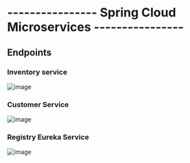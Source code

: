 # ---------------- Spring Cloud Microservices ----------------
## Endpoints
### Inventory service
![image](https://user-images.githubusercontent.com/62290643/199279561-8a0685cb-f8a5-4b23-9d6c-889a20a49fe7.png)
### Customer Service
![image](https://user-images.githubusercontent.com/62290643/199280713-d61fec69-b2e3-4028-aa52-75219e92c1bc.png)
### Registry Eureka Service
![image](https://user-images.githubusercontent.com/62290643/199281126-a1092226-771c-4f14-84ad-65643e979169.png)

